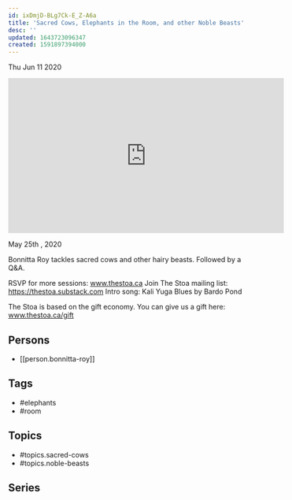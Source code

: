 ```yaml
---
id: ixDmjD-BLg7Ck-E_Z-A6a
title: 'Sacred Cows, Elephants in the Room, and other Noble Beasts'
desc: ''
updated: 1643723096347
created: 1591897394000
---
```





Thu Jun 11 2020

<iframe width="560" height="315" src="https://www.youtube.com/embed/cGjiyMhzvUA" title="Sacred Cows, Elephants in the Room, and other Noble Beasts w/ Bonnitta Roy (May 25th , 2020)" frameborder="0" allow="accelerometer; autoplay; clipboard-write; encrypted-media; gyroscope; picture-in-picture" allowfullscreen ></iframe>

May 25th , 2020

Bonnitta Roy tackles sacred cows and other hairy beasts. Followed by a Q&A.


RSVP for more sessions: www.thestoa.ca
Join The Stoa mailing list: https://thestoa.substack.com
Intro song: Kali Yuga Blues by Bardo Pond

The Stoa is based on the gift economy. You can give us a gift here: www.thestoa.ca/gift

## Persons

- [[person.bonnitta-roy]]

## Tags

- #elephants
- #room

## Topics

- #topics.sacred-cows
- #topics.noble-beasts

## Series



